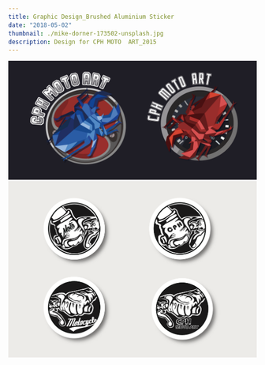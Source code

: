 ```yaml
---
title: Graphic Design_Brushed Aluminium Sticker
date: "2018-05-02"
thumbnail: ./mike-dorner-173502-unsplash.jpg
description: Design for CPH MOTO  ART_2015
---
```


![Fruits](./mike-dorner-173503-unsplash.jpg)
![Fruits](./mike-dorner-173504-unsplash.jpg)
